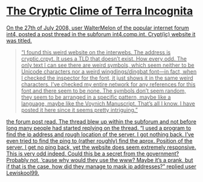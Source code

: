 # <u>The Cryptic Clime of Terra Incognita<u>

On the 27th of July 2008, user WalterMelon of the popular internet forum int4, posted a post thread in the subforum int4.comp.int. Crypt(ic) website it was titled. 
>“I found this weird website on the interwebs. The address is cryptic.crpyt. It uses a TLD that 	doesn’t exist. How every odd. The only text I can see there are weird symbols, which seem 	neither to be Unicode characters nor a weird wingdings/dingbat font—in fact, when I 	checked the inspector for the font, it just shows it in the same weird characters. I’ve checked 	my entire network for any references for this font and there seem to be none. The symbols 	don’t seem random, they seem to be arranged in a specific pattern, maybe like a language, 	maybe like the Voynich Manuscript. That’s all I know. I have posted it here since it seems pretty intriguing.”

the forum post read. The thread blew up within the subforum and not before long many people had started replying on the thread. “I used a program to find the ip address and rough location of the server. I got nothing back. I’ve even tried to find the ping to (rather roughly) find the aprox. Position of the server. I get no ping back, yet the website does seem extremely responsive. This is very odd indeed. Could this be a secret from the government? Probably not, ‘cause why would they use the www? Maybe it’s a prank, but if that is the case, how did they manage to mask ip addresses?” replied user Lewiskool99. 
